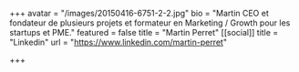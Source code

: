 +++
avatar = "/images/20150416-6751-2-2.jpg"
bio = "Martin CEO et fondateur de plusieurs projets et formateur en Marketing / Growth pour les startups et PME."
featured = false
title = "Martin Perret"
[[social]]
title = "Linkedin"
url = "https://www.linkedin.com/martin-perret"

+++
